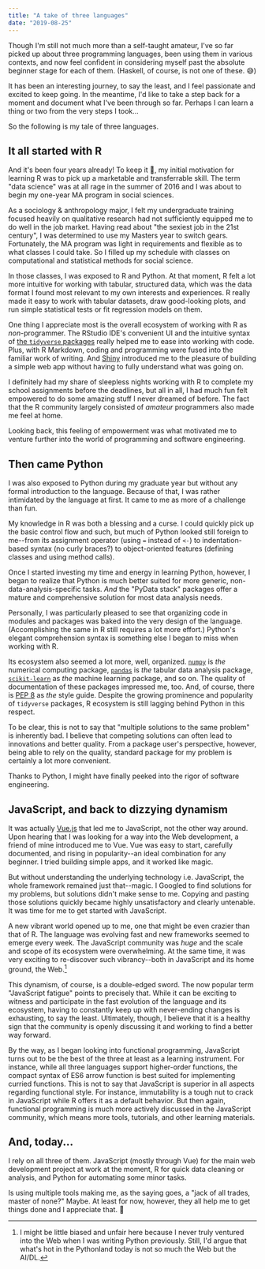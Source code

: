 ```yaml
---
title: "A take of three languages"
date: "2019-08-25"
---
```



Though I'm still not much more than a self-taught amateur, I've so far picked up about three programming languages, been using them in various contexts, and now feel confident in considering myself past the absolute beginner stage for each of them. (Haskell, of course, is not one of these. 😅)

It has been an interesting journey, to say the least, and I feel passionate and excited to keep going. In the meantime, I'd like to take a step back for a moment and document what I've been through so far. Perhaps I can learn a thing or two from the very steps I took...

So the following is my tale of three languages.

## It all started with R

And it's been four years already! To keep it 💯, my initial motivation for learning R was to pick up a marketable and transferrable skill. The term "data science" was at all rage in the summer of 2016 and I was about to begin my one-year MA program in social sciences.

As a sociology & anthropology major, I felt my undergraduate training focused heavily on qualitative research had not sufficiently equipped me to do well in the job market. Having read about "the sexiest job in the 21st century", I was determined to use my Masters year to switch gears. Fortunately, the MA program was light in requirements and flexible as to what classes I could take. So I filled up my schedule with classes on computational and statistical methods for social science.

In those classes, I was exposed to R and Python. At that moment, R felt a lot more intuitive for working with tabular, structured data, which was the data format I found most relevant to my own interests and experiences. R really made it easy to work with tabular datasets, draw good-looking plots, and run simple statistical tests or fit regression models on them.

One thing I appreciate most is the overall ecosystem of working with R as _non_-programmer. The RStudio IDE's convenient UI and the intuitive syntax of [the `tidyverse` packages](https://www.tidyverse.org/) really helped me to ease into working with code. Plus, with R Markdown, coding and programming were fused into the familiar work of writing. And [Shiny]() introduced me to the pleasure of building a simple web app without having to fully understand what was going on.

I definitely had my share of sleepless nights working with R to complete my school assignments before the deadlines, but all in all, I had much fun felt empowered to do some amazing stuff I never dreamed of before. The fact that the R community largely consisted of _amateur_ programmers also made me feel at home.

Looking back, this feeling of empowerment was what motivated me to venture further into the world of programming and software engineering.

## Then came Python

I was also exposed to Python during my graduate year but without any formal introduction to the language. Because of that, I was rather intimidated by the language at first. It came to me as more of a challenge than fun.

My knowledge in R was both a blessing and a curse. I could quickly pick up the basic control flow and such, but much of Python looked still foreign to me--from its assignment operator (using `=` instead of `<-`) to indentation-based syntax (no curly braces?) to object-oriented features (defining classes and using method calls). 

Once I started investing my time and energy in learning Python, however, I began to realize that Python is much better suited for more generic, non-data-analysis-specific tasks. _And_ the "PyData stack" packages offer a mature and comprehensive solution for most data analysis needs.

Personally, I was particularly pleased to see that organizing code in modules and packages was baked into the very design of the language. (Accomplishing the same in R still requires a lot more effort.) Python's elegant comprehension syntax is something else I began to miss when working with R. 

Its ecosystem also seemed a lot more, well, organized. [`numpy`](https://www.numpy.org/) is _the_ numerical computing package, [`pandas`](https://pandas.pydata.org/) is _the_ tabular data analysis package, [`scikit-learn`](https://scikit-learn.org/) as _the_ machine learning package, and so on. The quality of documentation of these packages impressed me, too. And, of course, there is [PEP 8](https://www.python.org/dev/peps/pep-0008/) as _the_ style guide. Despite the growing prominence and popularity of `tidyverse` packages, R ecosystem is still lagging behind Python in this respect.

To be clear, this is not to say that "multiple solutions to the same problem" is inherently bad. I believe that competing solutions can often lead to innovations and better quality. From a package user's perspective, however, being able to rely on the quality, standard package for my problem is certainly a lot more convenient.

Thanks to Python, I might have finally peeked into the rigor of software engineering.

## JavaScript, and back to dizzying dynamism

It was actually [Vue.js]([https://vuejs.org](https://vuejs.org/)) that led me to JavaScript, not the other way around. Upon hearing that I was looking for a way into the Web development, a friend of mine introduced me to Vue. Vue was easy to start, carefully documented, and rising in popularity--an ideal combination for any beginner. I tried building simple apps, and it worked like magic.

But without understanding the underlying technology i.e. JavaScript, the whole framework remained just that--magic. I Googled to find solutions for my problems, but solutions didn't make sense to me. Copying and pasting those solutions quickly became highly unsatisfactory and clearly untenable. It was time for me to get started with JavaScript.

A new vibrant world opened up to me, one that might be even crazier than that of R. The language was evolving fast and new frameworks seemed to emerge every week. The JavaScript community was _huge_ and the scale and scope of its ecosystem were overwhelming. At the same time, it was very exciting to re-discover such vibrancy--both in JavaScript and its home ground, the Web.[^1]

[^1]: I might be little biased and unfair here because I never truly ventured into the Web when I was writing Python previously. Still, I'd argue that what's hot in the Pythonland today is not so much the Web but the AI/DL.

This dynamism, of course, is a double-edged sword. The now popular term "JavaScript fatigue" points to precisely that. While it can be exciting to witness and participate in the fast evolution of the language and its ecosystem, having to constantly keep up with never-ending changes is exhausting, to say the least. Ultimately, though, I believe that it is a healthy sign that the community is openly discussing it and working to find a better way forward.

By the way, as I began looking into functional programming, JavaScript turns out to be the best of the three at least as a learning instrument. For instance, while all three languages support higher-order functions, the compact syntax of ES6 arrow function is best suited for implementing curried functions. This is not to say that JavaScript is superior in all aspects regarding functional style. For instance, immutability is a tough nut to crack in JavaScript while R offers it as a default behavior. But then again, functional programming is much more actively discussed in the JavaScript community, which means more tools, tutorials, and other learning materials.

## And, today...

I rely on all three of them. JavaScript (mostly through Vue) for the main web development project at work at the moment, R for quick data cleaning or analysis, and Python for automating some minor tasks.

Is using multiple tools making me, as the saying goes, a "jack of all trades, master of none?" Maybe. At least for now, however, they all help me to get things done and I appreciate that. 🙏